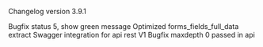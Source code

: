Changelog version 3.9.1
 
Bugfix status 5, show green message
Optimized forms_fields_full_data extract
Swagger integration for api rest V1
Bugfix maxdepth 0 passed in api

